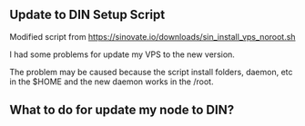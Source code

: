 ## Update to DIN Setup Script

Modified script from https://sinovate.io/downloads/sin_install_vps_noroot.sh

I had some problems for update my VPS to the new version.

The problem may be caused because the script install folders, daemon, etc in the $HOME and the new daemon works in the /root.

## What to do for update my node to DIN?


